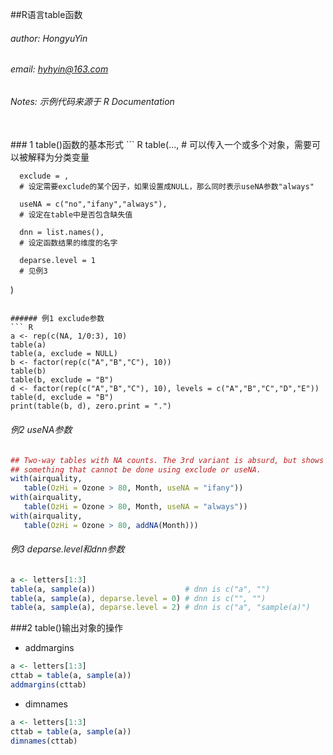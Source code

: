 ##R语言table函数
###### author: HongyuYin
###### email: hyhyin@163.com
###### Notes: 示例代码来源于 R Documentation
<br>
### 1 table()函数的基本形式
``` R
table(...,               
      # 可以传入一个或多个对象，需要可以被解释为分类变量 
      
      exclude = ,        
      # 设定需要exclude的某个因子，如果设置成NULL，那么同时表示useNA参数"always"
      
      useNA = c("no","ifany","always"),
      # 设定在table中是否包含缺失值
      
      dnn = list.names(),
      # 设定函数结果的维度的名字

      deparse.level = 1
      # 见例3
)
```

###### 例1 exclude参数
``` R
a <- rep(c(NA, 1/0:3), 10)
table(a)
table(a, exclude = NULL)
b <- factor(rep(c("A","B","C"), 10))
table(b)
table(b, exclude = "B")
d <- factor(rep(c("A","B","C"), 10), levels = c("A","B","C","D","E"))
table(d, exclude = "B")
print(table(b, d), zero.print = ".")
```

###### 例2 useNA参数
``` R
## Two-way tables with NA counts. The 3rd variant is absurd, but shows
## something that cannot be done using exclude or useNA.
with(airquality,
   table(OzHi = Ozone > 80, Month, useNA = "ifany"))
with(airquality,
   table(OzHi = Ozone > 80, Month, useNA = "always"))
with(airquality,
   table(OzHi = Ozone > 80, addNA(Month)))
```

###### 例3 deparse.level和dnn参数
``` R
a <- letters[1:3]
table(a, sample(a))                    # dnn is c("a", "")
table(a, sample(a), deparse.level = 0) # dnn is c("", "")
table(a, sample(a), deparse.level = 2) # dnn is c("a", "sample(a)")
```

###2 table()输出对象的操作
* addmargins
``` R
a <- letters[1:3]
cttab = table(a, sample(a))
addmargins(cttab)  
```
* dimnames
``` R
a <- letters[1:3]
cttab = table(a, sample(a))
dimnames(cttab)  
```